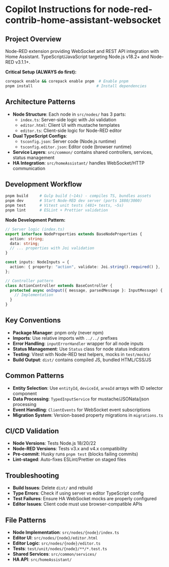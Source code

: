 # Copilot Instructions for node-red-contrib-home-assistant-websocket

## Project Overview

Node-RED extension providing WebSocket and REST API integration with Home Assistant. TypeScript/JavaScript targeting Node.js v18.2+ and Node-RED v3.1.1+.

**Critical Setup (ALWAYS do first):**

```bash
corepack enable && corepack enable pnpm  # Enable pnpm
pnpm install                            # Install dependencies
```

## Architecture Patterns

- **Node Structure**: Each node in `src/nodes/` has 3 parts:
  - `index.ts`: Server-side logic with Joi validation
  - `editor.html`: Client UI with mustache templates
  - `editor.ts`: Client-side logic for Node-RED editor
- **Dual TypeScript Configs**:
  - `tsconfig.json`: Server code (Node.js runtime)
  - `tsconfig.editor.json`: Editor code (browser runtime)
- **Service Layers**: `src/common/` contains shared controllers, services, status management
- **HA Integration**: `src/homeAssistant/` handles WebSocket/HTTP communication

## Development Workflow

```bash
pnpm build     # Gulp build (~14s) - compiles TS, bundles assets
pnpm dev       # Start Node-RED dev server (ports 1880/3000)
pnpm test      # Vitest unit tests (481+ tests, ~5s)
pnpm lint      # ESLint + Prettier validation
```

**Node Development Pattern:**

```typescript
// Server logic (index.ts)
export interface NodeProperties extends BaseNodeProperties {
  action: string;
  data: string;
  // ... properties with Joi validation
}

const inputs: NodeInputs = {
  action: { property: "action", validate: Joi.string().required() },
};

// Controller pattern
class ActionController extends BaseController {
  protected async onInput({ message, parsedMessage }: InputMessage) {
    // Implementation
  }
}
```

## Key Conventions

- **Package Manager**: pnpm only (never npm)
- **Imports**: Use relative imports with `../../` prefixes
- **Error Handling**: `inputErrorHandler` wrapper for all node inputs
- **Status Management**: Use `Status` class for node status indicators
- **Testing**: Vitest with Node-RED test helpers, mocks in `test/mocks/`
- **Build Output**: `dist/` contains compiled JS, bundled HTML/CSS/JS

## Common Patterns

- **Entity Selection**: Use `entityId`, `deviceId`, `areaId` arrays with ID selector component
- **Data Processing**: `TypedInputService` for mustache/JSONata/json processing
- **Event Handling**: `ClientEvents` for WebSocket event subscriptions
- **Migration System**: Version-based property migrations in `migrations.ts`

## CI/CD Validation

- **Node Versions**: Tests Node.js 18/20/22
- **Node-RED Versions**: Tests v3.x and v4.x compatibility
- **Pre-commit**: Husky runs `pnpm test` (blocks failing commits)
- **Lint-staged**: Auto-fixes ESLint/Prettier on staged files

## Troubleshooting

- **Build Issues**: Delete `dist/` and rebuild
- **Type Errors**: Check if using server vs editor TypeScript config
- **Test Failures**: Ensure HA WebSocket mocks are properly configured
- **Editor Issues**: Client code must use browser-compatible APIs

## File Patterns

- **Node Implementation**: `src/nodes/{node}/index.ts`
- **Editor UI**: `src/nodes/{node}/editor.html`
- **Editor Logic**: `src/nodes/{node}/editor.ts`
- **Tests**: `test/unit/nodes/{node}/**/*.test.ts`
- **Shared Services**: `src/common/services/`
- **HA API**: `src/homeAssistant/`
